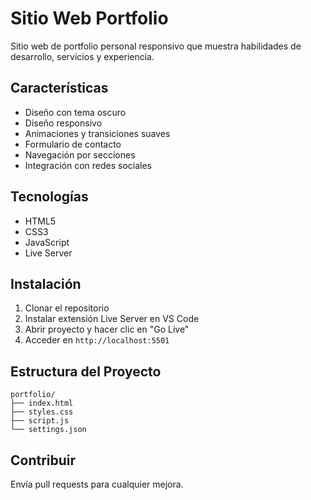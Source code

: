# Sitio Web Portfolio

Sitio web de portfolio personal responsivo que muestra habilidades de desarrollo, servicios y experiencia.

## Características

- Diseño con tema oscuro
- Diseño responsivo
- Animaciones y transiciones suaves
- Formulario de contacto
- Navegación por secciones
- Integración con redes sociales

## Tecnologías

- HTML5
- CSS3
- JavaScript
- Live Server

## Instalación

1. Clonar el repositorio
2. Instalar extensión Live Server en VS Code
3. Abrir proyecto y hacer clic en "Go Live"
4. Acceder en `http://localhost:5501`

## Estructura del Proyecto

```
portfolio/
├── index.html
├── styles.css
├── script.js
└── settings.json
```

## Contribuir

Envía pull requests para cualquier mejora.